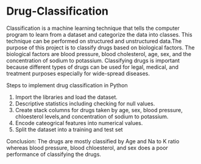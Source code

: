 # Drug-Classification
Classification is a machine learning technique that tells the computer program to learn from a dataset and categorize the data into classes. This technique can be performed on structured and unstructured data.The purpose of this project is to classify drugs based on biological factors. The biological factors are blood pressure, blood cholesterol, age, sex, and the concentration of sodium to potassium. Classifying drugs is important because different types of drugs can be used for legal, medical, and treatment purposes especially for wide-spread diseases. 

Steps to implement drug classification in Python
1. Import the libraries and load the dataset.
2. Descriptive statistics including checking for null values.
3. Create stack columns for drugs taken by age, sex, blood pressure, chloesterol levels,and concentration of sodium to potassium.
4. Encode cateogrical features into numerical values.
5. Split the dataset into a training and test set

Conclusion: The drugs are mostly classified by Age and Na to K ratio whereas blood pressure, blood chloesterol, and sex does a poor performance of classifying the drugs. 
